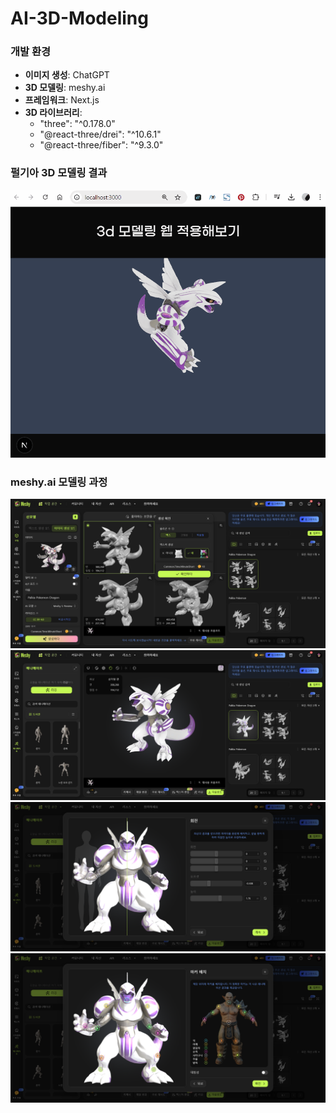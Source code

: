 # AI-3D-Modeling

### 개발 환경

+ **이미지 생성**: ChatGPT
+ **3D 모델링**: meshy.ai
+ **프레임워크**: Next.js
+ **3D 라이브러리**:
  + "three": "^0.178.0"
  + "@react-three/drei": "^10.6.1"
  + "@react-three/fiber": "^9.3.0"

### 펄기아 3D 모델링 결과

<img src='images/t2.gif'>

### meshy.ai 모델링 과정

<img src='images/03.png'>
<img src='images/04.png'>
<img src='images/06.png'>
<img src='images/07.png'>